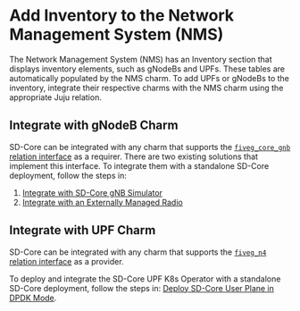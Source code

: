# Add Inventory to the Network Management System (NMS)

The Network Management System (NMS) has an Inventory section that displays inventory elements, such as gNodeBs and UPFs. These tables are automatically populated by the NMS charm. To add UPFs or gNodeBs to the inventory, integrate their respective charms with the NMS charm using the appropriate Juju relation.

## Integrate with gNodeB Charm

SD-Core can be integrated with any charm that supports the [`fiveg_core_gnb` relation interface](https://charmhub.io/integrations/fiveg_core_gnb/draft#developer-documentation) as a requirer. There are two existing solutions that implement this interface. To integrate them with a standalone SD-Core deployment, follow the steps in:

1. [Integrate with SD-Core gNB Simulator](deploy_sdcore_gnbsim.md)
2. [Integrate with an Externally Managed Radio](integrate_sdcore_with_external_gnb.md)

## Integrate with UPF Charm

SD-Core can be integrated with any charm that supports the [`fiveg_n4` relation interface](https://charmhub.io/integrations/fiveg_n4/draft#developer-documentation) as a provider.

To deploy and integrate the SD-Core UPF K8s Operator with a standalone SD-Core deployment, follow the steps in: [Deploy SD-Core User Plane in DPDK Mode](deploy_sdcore_user_plane_in_dpdk_mode.md).
